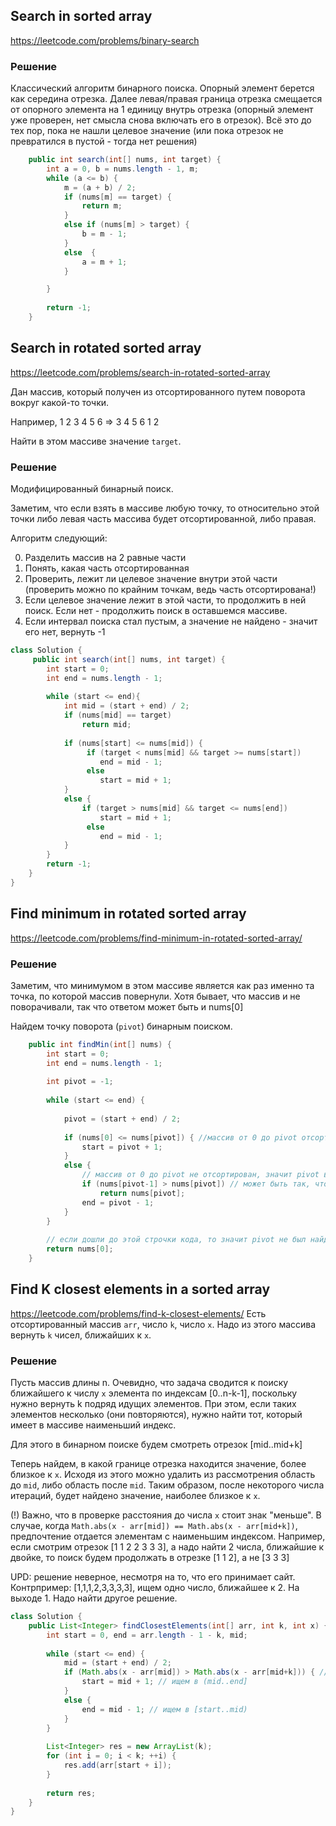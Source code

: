 ## Search in sorted array
https://leetcode.com/problems/binary-search
### Решение
Классический алгоритм бинарного поиска. Опорный элемент берется как середина отрезка. 
Далее левая/правая граница отрезка смещается от опорного элемента на 1 единицу внутрь отрезка 
(опорный элемент уже проверен, нет смысла снова включать его в отрезок). Всё это до тех пор, пока не нашли целевое значение 
(или пока отрезок не превратился в пустой - тогда нет решения)

```java
    public int search(int[] nums, int target) {
        int a = 0, b = nums.length - 1, m;
        while (a <= b) {
            m = (a + b) / 2;
            if (nums[m] == target) {
                return m;
            }
            else if (nums[m] > target) {
                b = m - 1;
            }
            else  {
                a = m + 1;
            }

        }
        
        return -1;
    }
```

## Search in rotated sorted array
https://leetcode.com/problems/search-in-rotated-sorted-array

Дан массив, который получен из отсортированного путем поворота вокруг какой-то точки.

Например, 1 2 3 4 5 6 => 3 4 5 6 1 2

Найти в этом массиве значение `target`.

### Решение
Модифицированный бинарный поиск.

Заметим, что если взять в массиве любую точку, то относительно этой точки либо левая часть массива будет отсортированной, либо правая.

Алгоритм следующий:

0. Разделить массив на 2 равные части
1. Понять, какая часть отсортированная
2. Проверить, лежит ли целевое значение внутри этой части (проверить можно по крайним точкам, ведь часть отсортирована!)
3. Если целевое значение лежит в этой части, то продолжить в ней поиск. Если нет - продолжить поиск в оставшемся массиве.
4. Если интервал поиска стал пустым, а значение не найдено - значит его нет, вернуть -1

```java
class Solution {
     public int search(int[] nums, int target) {
        int start = 0;
        int end = nums.length - 1;
          
        while (start <= end){
            int mid = (start + end) / 2;
            if (nums[mid] == target)
                return mid;
        
            if (nums[start] <= nums[mid]) {
                 if (target < nums[mid] && target >= nums[start]) 
                    end = mid - 1;
                 else
                    start = mid + 1;
            } 
            else {
                if (target > nums[mid] && target <= nums[end])
                    start = mid + 1;
                 else
                    end = mid - 1;
            }
        }
        return -1;
    }
}
```

## Find minimum in rotated sorted array

https://leetcode.com/problems/find-minimum-in-rotated-sorted-array/

### Решение

Заметим, что минимумом в этом массиве является как раз именно та точка, по которой массив повернули. Хотя бывает, что массив и не поворачивали, так что ответом может быть и nums[0]

Найдем точку поворота (`pivot`) бинарным поиском.

```java
    public int findMin(int[] nums) {
        int start = 0;
        int end = nums.length - 1;
        
        int pivot = -1;
        
        while (start <= end) {
            
            pivot = (start + end) / 2;
            
            if (nums[0] <= nums[pivot]) { //массив от 0 до pivot отсортирован => не подходит нам
                start = pivot + 1;
            } 
            else {
                // массив от 0 до pivot не отсортирован, значит pivot внутри него.
                if (nums[pivot-1] > nums[pivot]) // может быть так, что pivot уже найден, и дальше нет смысла искать
                    return nums[pivot];
                end = pivot - 1;
            }
        }
      
        // если дошли до этой строчки кода, то значит pivot не был найден
        return nums[0];
    }
```
## Find K closest elements in a sorted array
https://leetcode.com/problems/find-k-closest-elements/
Есть отсортированный массив `arr`, число `k`, число `x`. Надо из этого массива вернуть `k` чисел, ближайших к `x`.

### Решение
Пусть массив длины n. Очевидно, что задача сводится к поиску ближайшего к числу `x` элемента по индексам [0..n-k-1], 
поскольку нужно вернуть k подряд идущих элементов. При этом, если таких элементов несколько (они повторяются), 
нужно найти тот, который имеет в массиве наименьший индекс.

Для этого в бинарном поиске будем смотреть отрезок [mid..mid+k]

Теперь найдем, в какой границе отрезка находится значение, более близкое к `x`. Исходя из этого можно удалить из рассмотрения область до `mid`, либо область после `mid`. Таким образом, после некоторого числа итераций, будет найдено значение, наиболее близкое к `x`.

(!) Важно, что в проверке расстояния до числа `x` стоит знак "меньше". В случае, когда
`Math.abs(x - arr[mid]) == Math.abs(x - arr[mid+k])`, предпочтение отдается элементам с наименьшим индексом. Например, если
смотрим отрезок [1 1 2 2 3 3 3], а надо найти 2 числа, ближайшие к двойке, то поиск будем продолжать в отрезке [1 1 2], а не [3 3 3]

UPD: решение неверное, несмотря на то, что его принимает сайт.
Контрпример: [1,1,1,2,3,3,3,3], ищем одно число, ближайшее к 2. На выходе 1. 
Надо найти другое решение.

```java
class Solution {
    public List<Integer> findClosestElements(int[] arr, int k, int x) {
        int start = 0, end = arr.length - 1 - k, mid;
        
        while (start <= end) {
            mid = (start + end) / 2;
            if (Math.abs(x - arr[mid]) > Math.abs(x - arr[mid+k])) { // (mid+k)-ый элемент ближе к x, чем (mid)-ый
                start = mid + 1; // ищем в (mid..end]
            }
            else {
                end = mid - 1; // ищем в [start..mid)
            }
        }
        
        List<Integer> res = new ArrayList(k);
        for (int i = 0; i < k; ++i) {
            res.add(arr[start + i]);
        }
        
        return res;
    }
}
```
